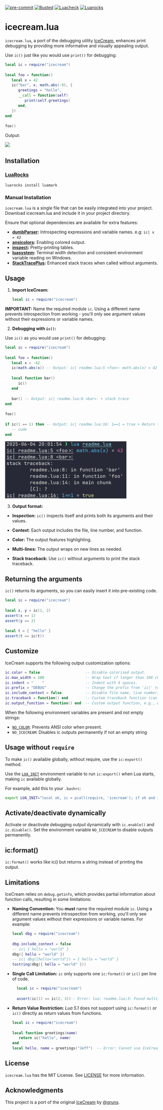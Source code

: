 [![pre-commit](https://img.shields.io/badge/pre--commit-enabled-brightgreen?logo=pre-commit)](https://github.com/pre-commit/pre-commit)
[![Busted](https://github.com/jeffzi/icecream.lua/actions/workflows/busted.yml/badge.svg)](https://github.com/jeffzi/icecream.lua/actions/workflows/busted.yml)
[![Luacheck](https://github.com/jeffzi/icecream.lua/actions/workflows/luacheck.yml/badge.svg)](https://github.com/jeffzi/icecream.lua/actions/workflows/luacheck.yml)
[![Luarocks](https://img.shields.io/luarocks/v/jeffzi/icecream?label=Luarocks&logo=Lua)](https://luarocks.org/modules/jeffzi/icecream)

# icecream.lua

`icecream.lua`, a port of the debugging utility [IceCream](https://github.com/gruns/icecream),
enhances print debugging by providing more informative and visually appealing output.

Use `ic()` just like you would use `print()` for debugging:

```lua
local ic = require("icecream")

local foo = function()
   local x = 42
   ic("bar", x, math.abs(-9), {
      greetings = "hello",
      __call = function(self)
         print(self.greetings)
      end,
   })
end

foo()
```

Output:

![](demo.png)

## Installation

### [LuaRocks](https://luarocks.org/)

```shell
luarocks install luamark
```

### Manual Installation

`icecream.lua` is a single file that can be easily integrated into your project.
Download icecream.lua and include it in your project directory.

Ensure that optional dependencies are available for extra features:

- **[dumbParser](https://github.com/ReFreezed/DumbLuaParser/blob/master/dumbParser.lua):** Introspecting expressions and variable names. e.g: `ic| x = 42`
- **[ansicolors](https://github.com/kikito/ansicolors.lua):** Enabling colored output.
- **[inspect](https://github.com/kikito/inspect.lua):** Pretty-printing tables.
- **[luasystem](https://github.com/lunarmodules/luasystem):** Terminal width detection and consistent environment variable reading on Windows.
- **[StackTracePlus](https://github.com/ignacio/StackTracePlus):** Enhanced stack traces when called without arguments.

## Usage

1. **Import IceCream:**

   ```lua
   local ic = require("icecream")
   ```

**IMPORTANT:** Name the required module `ic`. Using a different name prevents introspection from working - you'll only see argument values without their expressions or variable names.

2. **Debugging with `ic()`:**

Use `ic()` as you would use `print()` for debugging:

```lua
local ic = require("icecream")

local foo = function()
   local x = -42
   ic(math.abs(x)) -- Output: ic| readme.lua:5 <foo>: math.abs(x) = 42

   local function bar()
      ic()
   end

   bar() -- Output: ic| readme.lua:8 <bar>: + stack trace
end

foo()

if ic(1 == 1) then -- Output: ic| readme.lua:16: 1==1 = true + Return true
   -- code
end
```

<img src="basic_example.png" width="400">

3. **Output format:**

- **Inspection:** `ic()` inspects itself and prints both its arguments and their values.

- **Context**: Each output includes the file, line number, and function.

- **Color:** The output features highlighting.

- **Multi-lines:** The output wraps on new lines as needed.

- **Stack traceback:** Use `ic()` without arguments to print the stack traceback.

## Returning the arguments

`ic()` returns its arguments, so you can easily insert it into pre-existing code.

```lua
local ic = require("icecream")

local x, y = ic(1, 2)
assert(x == 1)
assert(y == 2)

local t = { "hello" }
assert(t == ic(t))
```

## Customize

IceCream supports the following output customization options:

```lua
ic.color = false                     -- Disable colorized output.
ic.max_width = 100                   -- Wrap text if longer than 100 characters.
ic.indent = "    "                   -- Indent with 4 spaces.
ic.prefix = "DEBUG"                  -- Change the prefix from 'ic|' to 'DEBUG'.
ic.include_context = false           -- Disable file name, line number, and function name output.
ic.traceback = function() end        -- Custom traceback function (can be nil), defaults to debug.traceback.
ic.output_function = function() end  -- Custom output function, e.g., write to a file.
```

When the following environment variables are present and not empty strings:

- [`NO_COLOR`](https://no-color.org/): Prevents ANSI color when present.
- `NO_ICECREAM`: Disables ic outputs permanently if not an empty string

## Usage without `require`

To make `ic()` available globally, without require, use the `ic:export()` method.

Use the [`LUA_INIT`](https://www.lua.org/manual/5.1/lua.html) environment variable to run `ic:export()`
when Lua starts, making `ic` available globally.

For example, add this to your `.bashrc`:

```bash
export LUA_INIT="local ok, ic = pcall(require, 'icecream'); if ok and ic.export then ic:export() end"
```

## Activate/deactivate dynamically

Activate or deactivate debugging output dynamically with `ic.enable()` and `ic.disable()`. Set the environment variable `NO_ICECREAM` to disable outputs permanently.

## ic:format()

`ic:format()` works like ic() but returns a string instead of printing the output.

## Limitations

IceCream relies on `debug.getinfo`, which provides partial information about function calls, resulting in some limitations:

- **Naming Convention:** You **must** name the required module `ic`. Using a different name prevents introspection from working, you'll only see argument values without their expressions or variable names. For example:

  ```lua
  local dbg = require("icecream")

  dbg.include_context = false
  -- ic| { hello = "world" }
  dbg({ hello = "world" })
  -- ic| dbg({hello="world"}) = { hello = "world" }
  tostring(dbg({ hello = "world" }))
  ```

- **Single Call Limitation:** `ic` only supports one `ic:format()` or `ic()` per line of code.

  ```lua
    local ic = require("icecream")

    assert(ic(1) == ic(2, 3))-- Error: lua: readme.lua:3: Found multiple IceCream calls at line 3 in readme.lua
  ```

- **Return Value Restriction:** _Lua 5.1_ does not support using `ic:format()` or `ic()` directly as return values from functions.

  ```lua
  local ic = require("icecream")

  local function greetings(name)
     return ic("hello", name)
  end
  local hello, name = greetings("Jeff")  -- Error: Cannot use IceCream as a return value
  ```

## License

`icecream.lua` has the MIT License. See [LICENSE](LICENSE) for more information.

## Acknowledgments

This project is a port of the original [IceCream](https://github.com/gruns/icecream) by [@gruns](https://github.com/gruns).
